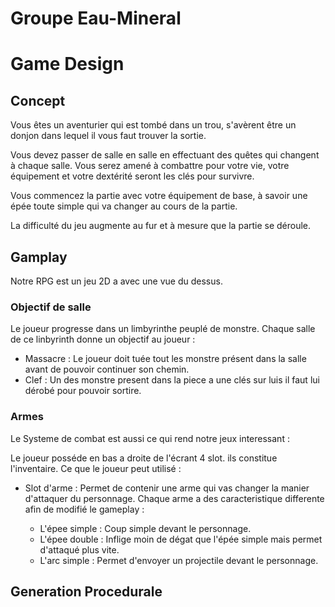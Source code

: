 # Groupe Eau-Mineral
# Game Design
## Concept
Vous êtes un aventurier qui est tombé dans un trou, s'avèrent être un donjon dans lequel il vous faut trouver la sortie.

Vous devez passer de salle en salle en effectuant des quêtes qui changent à chaque salle.
Vous serez amené à combattre pour votre vie, votre équipement et votre dextérité seront les clés pour survivre.

Vous commencez la partie avec votre équipement de base, à savoir une épée toute simple qui va changer au cours de la partie.

La difficulté du jeu augmente au fur et à mesure que la partie se déroule.


## Gamplay
Notre RPG est un jeu 2D a avec une vue du dessus.
### Objectif de salle
Le joueur progresse dans un limbyrinthe peuplé de monstre.
Chaque salle de ce linbyrinth donne un objectif au joueur :
- Massacre : Le joueur doit tuée tout les monstre présent dans la salle avant de pouvoir continuer son chemin.
- Clef : Un des monstre present dans la piece a une clés sur  luis il faut lui dérobé pour pouvoir sortire.

### Armes
Le Systeme de combat est aussi ce qui rend notre jeux interessant :

Le joueur posséde en bas a droite de l'écrant 4 slot. ils constitue l'inventaire. Ce que le joueur peut utilisé :
- Slot d'arme : Permet de contenir une arme qui vas changer la manier d'attaquer du personnage. Chaque arme a des caracteristique differente afin de modifié le gameplay :

    - L'épee simple : Coup simple devant le personnage.
    - L'épee double : Inflige moin de dégat que l'épée simple mais  permet d'attaqué plus vite.
    - L'arc simple : Permet d'envoyer un projectile devant le personnage.

## Generation Procedurale

